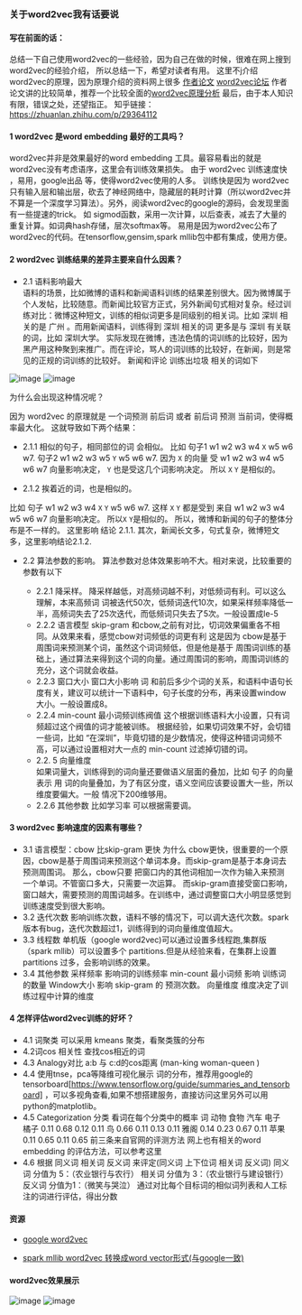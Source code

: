### 关于word2vec我有话要说

#### 写在前面的话：
   总结一下自己使用word2vec的一些经验，因为自己在做的时候，很难在网上搜到word2vec的经验介绍，
  所以总结一下，希望对读者有用。
  这里不j介绍word2vec的原理，因为原理介绍的资料网上很多
           [作者论文](http://papers.nips.cc/paper/5021-distributed-representations-of-words-and-phrases-and-their-compositionality.pdf)
           [word2vec论坛](https://groups.google.com/forum/#!forum/word2vec-toolkit)
   作者论文讲的比较简单，推荐一个比较全面的[word2vec原理分析](http://www.cnblogs.com/peghoty/p/3857839.html)
   最后，由于本人知识有限，错误之处，还望指正。
  知乎链接：https://zhuanlan.zhihu.com/p/29364112

#### 1 word2vec 是word embedding 最好的工具吗？
   word2vec并非是效果最好的word embedding 工具。最容易看出的就是word2vec没有考虑语序，这里会有训练效果损失。
   由于 word2vec 训练速度快 ，易用，google出品 等，使得word2vec使用的人多。
   训练快是因为 word2vec只有输入层和输出层，砍去了神经网络中，隐藏层的耗时计算（所以word2vec并不算是一个深度学习算法）。另外，阅读word2vec的google的源码，会发现里面有一些提速的trick。
  如 sigmod函数，采用一次计算，以后查表，减去了大量的重复计算。如词典hash存储，层次softmax等。
   易用是因为word2vec公布了word2vec的代码。在tensorflow,gensim,spark mllib包中都有集成，使用方便。


#### 2 word2vec 训练结果的差异主要来自什么因素？
      
* 2.1 语料影响最大  
    语料的场景，比如微博的语料和新闻语料训练的结果差别很大。因为微博属于个人发帖，比较随意。而新闻比较官方正式，另外新闻句式相对复杂。经过训练对比：微博这种短文，训练的相似词更多是同级别的相关词。比如 深圳 相关的是  广州 。而用新闻语料，训练得到 深圳 相关的词 更多是与 深圳 有关联的词，比如 深圳大学。
         实际发现在微博，违法色情的词训练的比较好，因为黑产用这种聚到来推广。而在评论，骂人的词训练的比较好，在新闻，则是常见的正规的词训练的比较好。
 新闻和评论 训练出垃圾 相关的词如下

![image](http://zhangyunquan.cn/blog/pic/laji_news.PNG)
![image](http://zhangyunquan.cn/blog/pic/laji_co.PNG)

   为什么会出现这种情况呢？ 
    
   因为 word2vec 的原理就是 一个词预测 前后词  或者 前后词 预测 当前词，使得概率最大化。
   这就导致如下两个结果：
 
  *  2.1.1 相似的句子，相同部位的词 会相似。
   比如     句子1  w1 w2 w3 w4 `X` w5 w6 w7.
           句子2   w1 w2 w3 w5 `Y` w5 w6 w7.
     因为 `X` 的向量 受 w1 w2 w3 w4 w5 w6 w7 向量影响决定， `Y` 也是受这几个词影响决定。
      所以 `X` `Y` 是相似的。

  * 2.1.2 挨着近的词，也是相似的。

   比如 句子  w1 w2 w3 w4 `X` `Y` w5 w6 w7.
    这样 `X` `Y` 都是受到 来自 w1 w2 w3 w4 w5 w6 w7 向量影响决定。
     所以`X` `Y`是相似的。
    所以，微博和新闻的句子的整体分布是不一样的。 这里影响 结论 2.1.1.
         其次，新闻长文多，句式复杂，微博短文多，这里影响结论2.1.2.

* 2.2 算法参数的影响。
      算法参数对总体效果影响不大。相对来说，比较重要的参数有以下
    
   * 2.2.1 降采样。
          降采样越低，对高频词越不利，对低频词有利。可以这么理解，本来高频词 词被迭代50次，低频词迭代10次，如果采样频率降低一半，高频词失去了25次迭代，而低频词只失去了5次。一般设置成le-5
   * 2.2.2 语言模型
     skip-gram 和cbow,之前有对比，切词效果偏重各不相同。从效果来看，感觉cbow对词频低的词更有利
      这是因为 cbow是基于周围词来预测某个词，虽然这个词词频低，但是他是基于 周围词训练的基础上，通过算法来得到这个词的向量。通过周围词的影响，周围词训练的充分，这个词就会收益。
   * 2.2.3  窗口大小 
          窗口大小影响 词 和前后多少个词的关系，和语料中语句长度有关，建议可以统计一下语料中，句子长度的分布，再来设置window大小。一般设置成8。
   * 2.2.4  min-count 最小词频训练阀值
           这个根据训练语料大小设置，只有词频超过这个阀值的词才能被训练。
                 根据经验，如果切词效果不好，会切错一些词，比如 “在深圳”，毕竟切错的是少数情况，使得这种错词词频不高，可以通过设置相对大一点的 min-count 过滤掉切错的词。
   * 2.2. 5 向量维度   
           如果词量大，训练得到的词向量还要做语义层面的叠加，比如 句子 的向量表示 用 词的向量叠加，为了有区分度，语义空间应该要设置大一些，所以维度要偏大。一般 情况下200维够用。
   * 2.2.6 其他参数 比如学习率 可以根据需要调。

#### 3 word2vec 影响速度的因素有哪些？
* 3.1 语言模型：cbow 比skip-gram 更快
       为什么 cbow更快，很重要的一个原因，cbow是基于周围词来预测这个单词本身。而skip-gram是基于本身词去预测周围词。
       那么，cbow只要 把窗口内的其他词相加一次作为输入来预测 一个单词。不管窗口多大，只需要一次运算。
       而skip-gram直接受窗口影响，窗口越大，需要预测的周围词越多。在训练中，通过调整窗口大小明显感觉到训练速度受到很大影响。
* 3.2 迭代次数
        影响训练次数，语料不够的情况下，可以调大迭代次数。spark 版本有bug，迭代次数超过1，训练得到的词向量维度值超大。
* 3.3 线程数
            单机版（google word2vec)可以通过设置多线程跑,集群版（spark mllib）可以设置多个 partitions.但是从经验来看，在集群上设置partitions 过多，会影响训练的效果。
* 3.4 其他参数
    采样频率 影响词的训练频率
    min-count 最小词频 影响 训练词的数量       Window大小  影响 skip-gram 的 预测次数。
    向量维度 维度决定了训练过程中计算的维度


#### 4 怎样评估word2vec训练的好坏？
* 4.1 词聚类   可以采用 kmeans 聚类，看聚类簇的分布 
* 4.2词cos 相关性  查找cos相近的词 
* 4.3 Analogy对比 a:b 与 c:d的cos距离 (man-king woman-queen )
* 4.4 使用tnse，pca等降维可视化展示 词的分布，推荐用google的tensorboard[https://www.tensorflow.org/guide/summaries_and_tensorboard] ，可以多视角查看,如果不想搭建服务，直接访问这里另外可以用python的matplotlib。
* 4.5 Categorization 分类 看词在每个分类中的概率
                词     动物      食物     汽车     电子  
                橘子   0.11      0.68      0.12   0.11
                鸟     0.66      0.11      0.13   0.11
                雅阁   0.14      0.23      0.67   0.11
                苹果   0.11      0.65      0.11   0.65
     前三条来自官网的评测方法
     网上也有相关的word embedding 的评估方法，可以参考这里
 * 4.6 根据 同义词 相关词 反义词 来评定(同义词 上下位词 相关词 反义词)
    同义词 分值为 5：（农业银行与农行）
    相关词 分值为 3：（农业银行与建设银行）
    反义词 分值为1：（微笑与哭泣） 
    通过对比每个目标词的相似词列表和人工标注的词进行评估，得出分数 
   


#### 资源
                 
  * [google word2vec](https://github.com/zhyq/word2vec-google)
  
  * [spark mllib word2vec 转换成word vector形式(与google一致)](https://github.com/zhyq/word2vec-spark)

#### word2vec效果展示

![image](http://zhangyunquan.cn/blog/pic/word2vec_result.png)
![image](http://zhangyunquan.cn/blog/pic/word2vec_tnse_show.png)



